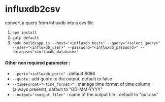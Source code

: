 # influxdb2csv
convert a query from influxdb into a cvs file

1. `npm install`
2. `gulp default`
3. `node build/app.js --host="<influxdb_host>" --query="<select query>" --user="<influxdb_user>" --password="<influxdb_password>" --database="<influxdb_database>"`

#### Other non required parameter :
* `--port="<influxdb_port>"` : default 8086
* `--quote` : add quote to the output, default to false
* `--timeFormat="<time_format>"` : manage time format of time column (always present), dafault to "DD-MM-YYYY"
* `--output="<output_file>"` : name of the output file : default to "out.csv"
